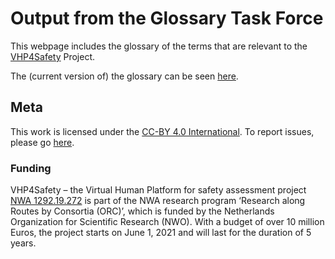 # Output from the Glossary Task Force

This webpage includes the glossary of the terms that are relevant to the [VHP4Safety](https://vhp4safety.nl/) Project.

The (current version of) the glossary can be seen [here](https://github.com/VHP4Safety/glossary/blob/main/glossary.md). 


## Meta

This work is licensed under the [CC-BY 4.0 International](https://creativecommons.org/licenses/by/4.0/legalcode.txt). To report issues, please go [here](https://github.com/VHP4Safety/glossary/issues). 


### Funding

VHP4Safety – the Virtual Human Platform for safety assessment project
[NWA 1292.19.272](https://www.nwo.nl/projecten/nwa129219272) is part of the NWA
research program ‘Research along Routes by Consortia (ORC)’, which is funded by the Netherlands Organization
for Scientific Research (NWO). With a budget of over 10 million Euros, the project starts on June 1, 2021
and will last for the duration of 5 years. 